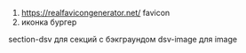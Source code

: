 1. https://realfavicongenerator.net/ favicon
2. иконка бургер




section-dsv для секций с бэкграундом
dsv-image для image
